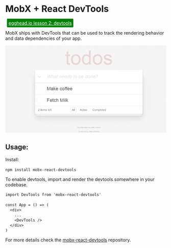 # MobX + React DevTools

<a style="color: white; background:green;padding:5px;margin:5px;border-radius:2px" href="https://egghead.io/courses/manage-complex-state-in-react-apps-with-mobx">egghead.io lesson 2: devtools</a>


MobX ships with DevTools that can be used to track the rendering behavior and data dependencies of your app.

![devtools](../images/devtools.gif)

## Usage:

Install:

`npm install mobx-react-devtools`

To enable devtools, import and render the devtools somewhere in your codebase.

```JS
import DevTools from 'mobx-react-devtools'

const App = () => (
  <div>
    ...
    <DevTools />
  </div>
)
```

For more details check the [mobx-react-devtools](https://github.com/mobxjs/mobx-react-devtools) repository.
